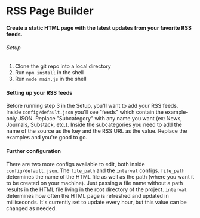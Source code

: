 # RSS Page Builder

#### Create a static HTML page with the latest updates from your favorite RSS feeds.

###### Setup

1. Clone the git repo into a local directory
2. Run `npm install` in the shell
3. Run `node main.js` in the shell

#### Setting up your RSS feeds

Before running step 3 in the Setup, you'll want to add your RSS feeds. Inside `config/default.json` you'll see "feeds" which contain the example-only  JSON. Replace "Subcategory" with any name you want (ex: News, Journals, Substack, etc.). Inside the subcategories you need to add the name of the source as the key and the RSS URL as the value. Replace the examples and you're good to go.

#### Further configuration

There are two more configs available to edit, both inside `config/default.json`. The `file_path` and the `interval` configs. `file_path` determines the name of the HTML file as well as the path (where you want it to be created on your machine). Just passing a file name without a path results in the HTML file living in the root directory of the project. `interval` determines how often the HTML page is refreshed and updated in milliseconds. It's currently set to update every hour, but this value can be changed as needed.
